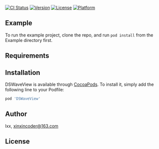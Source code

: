 
[![CI Status](https://img.shields.io/travis/lxx/DSWaveView.svg?style=flat)](https://travis-ci.org/lxx/DSWaveView)
[![Version](https://img.shields.io/cocoapods/v/DSWaveView.svg?style=flat)](https://cocoapods.org/pods/DSWaveView)
[![License](https://img.shields.io/cocoapods/l/DSWaveView.svg?style=flat)](https://cocoapods.org/pods/DSWaveView)
[![Platform](https://img.shields.io/cocoapods/p/DSWaveView.svg?style=flat)](https://cocoapods.org/pods/DSWaveView)

## Example

To run the example project, clone the repo, and run `pod install` from the Example directory first.

## Requirements

## Installation

DSWaveView is available through [CocoaPods](https://cocoapods.org). To install
it, simply add the following line to your Podfile:

```ruby
pod 'DSWaveView'
```

## Author

lxx, xinxincoder@163.com

## License


